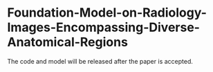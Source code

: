 # Foundation-Model-on-Radiology-Images-Encompassing-Diverse-Anatomical-Regions

The code and model will be released after the paper is accepted.
